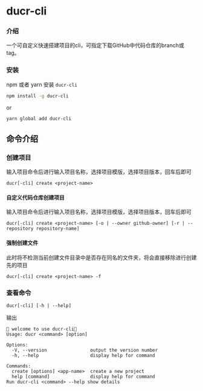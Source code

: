  
 
# ducr-cli

### 介绍
一个可自定义快速搭建项目的cli，可指定下载GitHub中代码仓库的branch或tag。

### 安装

npm 或者 yarn 安装 `ducr-cli`

```bash
npm install -g ducr-cli
```
or
```bash
yarn global add ducr-cli
```

## 命令介绍
### 创建项目
输入项目命令后进行输入项目名称，选择项目模版，选择项目版本，回车后即可
```
ducr[-cli] create <project-name>
```
#### 自定义代码仓库创建项目
输入项目命令后进行输入项目名称，选择项目模版，选择项目版本，回车后即可
```
ducr[-cli] create <project-name> [-o | --owner github-owner] [-r | --repository repository-name]
```
#### 强制创建文件
此时将不检测当前创建文件目录中是否存在同名的文件夹，将会直接移除进行创建先的项目
```
ducr[-cli] create <project-name> -f
```

### 查看命令
```
ducr[-cli] [-h | --help]
```
输出
```
👏 welcome to use ducr-cli👏
Usage: ducr <command> [option]

Options:
  -V, --version                output the version number
  -h, --help                   display help for command

Commands:
  create [options] <app-name>  create a new project
  help [command]               display help for command
Run ducr-cli <command> --help show details
```
